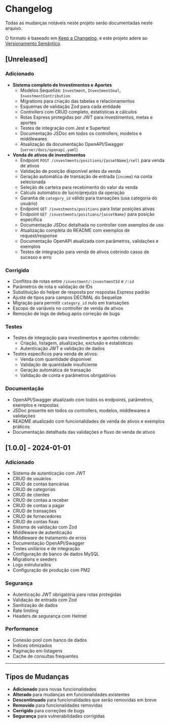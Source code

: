 # Changelog

Todas as mudanças notáveis neste projeto serão documentadas neste arquivo.

O formato é baseado em [Keep a Changelog](https://keepachangelog.com/pt-BR/1.0.0/),
e este projeto adere ao [Versionamento Semântico](https://semver.org/lang/pt-BR/).

## [Unreleased]

### Adicionado
- **Sistema completo de Investimentos e Aportes**
  - Modelos Sequelize: `Investment`, `InvestmentGoal`, `InvestmentContribution`
  - Migrations para criação das tabelas e relacionamentos
  - Esquemas de validação Zod para cada entidade
  - Controllers com CRUD completo, estatísticas e cálculos
  - Rotas Express protegidas por JWT para investimentos, metas e aportes
  - Testes de integração com Jest e Supertest
  - Documentação JSDoc em todos os controllers, modelos e middlewares
  - Atualização da documentação OpenAPI/Swagger (`server/docs/openapi.yaml`)
- **Venda de ativos de investimentos**
  - Endpoint `POST /investments/positions/{assetName}/sell` para venda de ativos
  - Validação de posição disponível antes da venda
  - Geração automática de transação de entrada (`income`) na conta selecionada
  - Seleção de carteira para recebimento do valor da venda
  - Cálculo automático de lucro/prejuízo da operação
  - Garantia de `category_id` válido para transações (usa categoria do usuário)
  - Endpoint `GET /investments/positions` para listar posições ativas
  - Endpoint `GET /investments/positions/{assetName}` para posição específica
  - Documentação JSDoc detalhada no controller com exemplos de uso
  - Atualização completa do README com exemplos de request/response
  - Documentação OpenAPI atualizada com parâmetros, validações e exemplos
  - Testes de integração para venda de ativos cobrindo casos de sucesso e erro

### Corrigido
- Conflitos de rotas entre `/investment/:investmentId` e `/:id`
- Parâmetros de rota e validação de IDs
- Substituição do helper de resposta por respostas Express padrão
- Ajuste de tipos para campos DECIMAL do Sequelize
- Migração para permitir `category_id` nulo em transações
- Escopo de variáveis no controller de venda de ativos
- Remoção de logs de debug após correção de bugs

### Testes
- Testes de integração para investimentos e aportes cobrindo:
  - Criação, listagem, atualização, exclusão e estatísticas
  - Autenticação JWT e validação de dados
- Testes específicos para venda de ativos:
  - Venda com quantidade disponível
  - Validação de quantidade insuficiente
  - Geração automática de transação
  - Validação de conta e parâmetros obrigatórios

### Documentação
- OpenAPI/Swagger atualizado com todos os endpoints, parâmetros, exemplos e respostas
- JSDoc presente em todos os controllers, modelos, middlewares e validações
- README atualizado com funcionalidades de venda de ativos e exemplos práticos
- Documentação detalhada das validações e fluxo de venda de ativos

## [1.0.0] - 2024-01-01

### Adicionado
- Sistema de autenticação com JWT
- CRUD de usuários
- CRUD de contas bancárias
- CRUD de categorias
- CRUD de clientes
- CRUD de contas a receber
- CRUD de contas a pagar
- CRUD de transações
- CRUD de fornecedores
- CRUD de contas fixas
- Sistema de validação com Zod
- Middleware de autenticação
- Middleware de tratamento de erros
- Documentação OpenAPI/Swagger
- Testes unitários e de integração
- Configuração de banco de dados MySQL
- Migrations e seeders
- Logs estruturados
- Configuração de produção com PM2

### Segurança
- Autenticação JWT obrigatória para rotas protegidas
- Validação de entrada com Zod
- Sanitização de dados
- Rate limiting
- Headers de segurança com Helmet

### Performance
- Conexão pool com banco de dados
- Índices otimizados
- Paginação em listagens
- Cache de consultas frequentes

---

## Tipos de Mudanças

- **Adicionado** para novas funcionalidades
- **Alterado** para mudanças em funcionalidades existentes
- **Descontinuado** para funcionalidades que serão removidas em breve
- **Removido** para funcionalidades removidas
- **Corrigido** para correções de bugs
- **Segurança** para vulnerabilidades corrigidas 